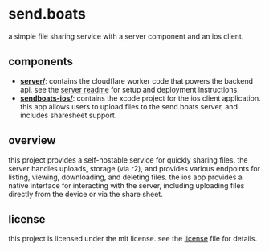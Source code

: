 # send.boats

a simple file sharing service with a server component and an ios client.

## components

*   **[server/](server/)**: contains the cloudflare worker code that powers the backend api. see the [server readme](server/README.md) for setup and deployment instructions.
*   **[sendboats-ios/](sendboats-ios/)**: contains the xcode project for the ios client application. this app allows users to upload files to the send.boats server, and includes sharesheet support.

## overview

this project provides a self-hostable service for quickly sharing files. the server handles uploads, storage (via r2), and provides various endpoints for listing, viewing, downloading, and deleting files. the ios app provides a native interface for interacting with the server, including uploading files directly from the device or via the share sheet.

## license

this project is licensed under the mit license. see the [license](license) file for details.
